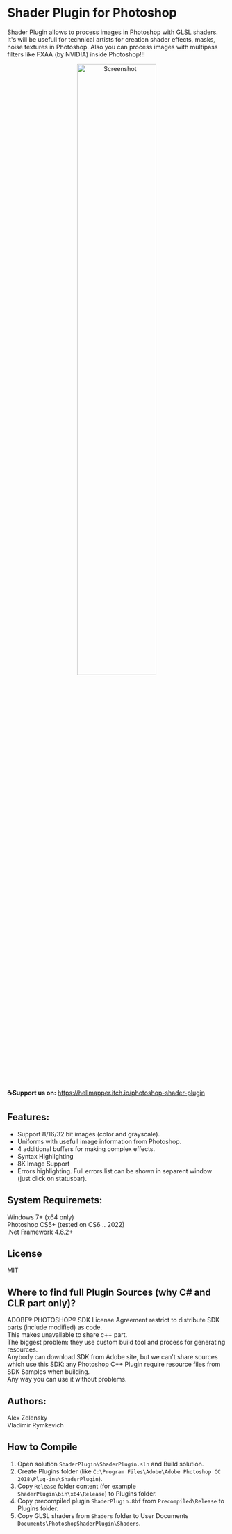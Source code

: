 # Shader Plugin for Photoshop
Shader Plugin allows to process images in Photoshop with GLSL shaders. It's will be usefull for technical artists for creation shader effects, masks, noise textures in Photoshop. Also you can process images with multipass filters like FXAA (by NVIDIA) inside Photoshop!!!

<p align="center">
<img src="https://github.com/user-attachments/assets/5213f779-1536-435f-848b-ddd50eeb012e" alt="Screenshot" width="60%">
</p>

**☕Support us on:** https://hellmapper.itch.io/photoshop-shader-plugin

## Features:
* Support 8/16/32 bit images (color and grayscale).
* Uniforms with usefull image information from Photoshop.
* 4 additional buffers for making complex effects.
* Syntax Highlighting
* 8K Image Support
* Errors highlighting. Full errors list can be shown in separent window (just click on statusbar).

## System Requiremets:
Windows 7+ (x64 only)\
Photoshop CS5+ (tested on CS6 .. 2022)\
.Net Framework 4.6.2+

## License
MIT

## Where to find full Plugin Sources (why C# and CLR part only)?
ADOBE® PHOTOSHOP® SDK License Agreement restrict to distribute SDK parts (include modified) as code.\
This makes unavailable to share c++ part.\
The biggest problem: they use custom build tool and process for generating resources.\
Anybody can download SDK from Adobe site, but we can't share sources which use this SDK: any Photoshop C++ Plugin require resource files from SDK Samples when building.\
Any way you can use it without problems.

## Authors:
Alex Zelensky\
Vladimir Rymkevich

## How to Compile
1. Open solution `ShaderPlugin\ShaderPlugin.sln` and Build solution.
2. Create Plugins folder (like `C:\Program Files\Adobe\Adobe Photoshop CC 2018\Plug-ins\ShaderPlugin`).
3. Copy `Release` folder content (for example `ShaderPlugin\bin\x64\Release`) to Plugins folder.
4. Copy precompiled plugin `ShaderPlugin.8bf` from `Precompiled\Release` to Plugins folder.
5. Copy GLSL shaders from `Shaders` folder to User Documents `Documents\PhotoshopShaderPlugin\Shaders`.
